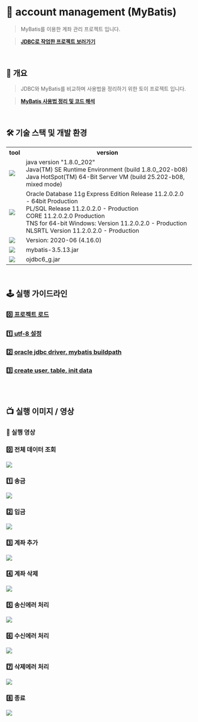 # 📁 account management (MyBatis)
> MyBatis를 이용한 계좌 관리 프로젝트 입니다.

> **[JDBC로 작업한 프로젝트 보러가기](https://github.com/hyeongsi/jdbc-account-management)**
<br/>

## 🎯 개요
> JDBC와 MyBatis를 비교하며 사용법을 정리하기 위한 토이 프로젝트 입니다.

> **[MyBatis 사용법 정리 및 코드 해석]()**
<br/>

## 🛠 기술 스택 및 개발 환경
<table>
  <tr>
    <th>tool</td>
    <th>version</td>
  </tr>
  <tr>
    <td>
      <img src="https://img.shields.io/badge/java-007396?style=flat-square&logo=openjdk&logoColor=white"/>
    </td>
    <td>
      java version "1.8.0_202"<br/>
      Java(TM) SE Runtime Environment (build 1.8.0_202-b08)<br/>
      Java HotSpot(TM) 64-Bit Server VM (build 25.202-b08, mixed mode)
    </td>
  </tr>
  <tr>
    <td>
      <img src="https://img.shields.io/badge/oracle-F80000?style=flat-square&logo=oracle&logoColor=white"/>
    </td>
    <td>
      Oracle Database 11g Express Edition Release 11.2.0.2.0 - 64bit Production<br/>
      PL/SQL Release 11.2.0.2.0 - Production<br/>
      CORE    11.2.0.2.0      Production<br/>
      TNS for 64-bit Windows: Version 11.2.0.2.0 - Production<br/>
      NLSRTL Version 11.2.0.2.0 - Production
    </td>
  </tr>
  <tr>
    <td>
      <img src="https://img.shields.io/badge/eclipse-2C2255?style=flat-square&logo=eclipse&logoColor=white"/>
    </td>
    <td>
      Version: 2020-06 (4.16.0)
    </td>
  </tr>
  <tr>
    <td>
       <img src="https://img.shields.io/badge/mybatis library-007396?style=flat-square&logoColor=white"/>
    </td>
     <td>mybatis-3.5.13.jar</td>
  </tr>
  <tr>
    <td>
       <img src="https://img.shields.io/badge/oracle jdbc drvier-F80000?style=flat-square&logoColor=white"/>
    </td>
     <td>ojdbc6_g.jar</td>
  </tr>
</table>


<br/>

## 🕹 실행 가이드라인
### [0️⃣ 프로젝트 로드](https://github.com/hyeongsi/account-management-jdbc/issues/1#issue-1837711412)
### [1️⃣ utf-8 설정](https://github.com/hyeongsi/account-management-jdbc/issues/2#issue-1837712641)
### [2️⃣ oracle jdbc driver, mybatis buildpath](https://github.com/hyeongsi/account-management-mybatis/issues/2#issue-1847837280)
### [3️⃣ create user, table, init data](https://github.com/hyeongsi/jdbc_account_management/issues/4#issue-1837732672)
<br/><br/>

## 📺 실행 이미지 / 영상

### 🎥 실행 영상

### 0️⃣ 전체 데이터 조회
<img src="https://user-images.githubusercontent.com/71202869/260211321-bd8f7603-a5a1-444b-af70-5de090558a55.gif"/>

### 1️⃣ 송금
<img src="https://user-images.githubusercontent.com/71202869/260211529-61741be4-3d32-47f4-a1de-3e7eb9d38a82.gif"/>

### 2️⃣ 입금
<img src="https://user-images.githubusercontent.com/71202869/260211387-4500e9fb-cc96-4131-adec-d56b2aebebbd.gif"/>

### 3️⃣ 계좌 추가
<img src="https://user-images.githubusercontent.com/71202869/260211197-62f557f9-30ff-452b-92f6-3076b28a2105.gif"/>
 
### 4️⃣ 계좌 삭제
<img src="https://user-images.githubusercontent.com/71202869/260211703-b5293192-eb92-4edb-956c-047d37d36dbc.gif"/>

### 5️⃣ 송신에러 처리
<img src="https://user-images.githubusercontent.com/71202869/260211508-0347c9dc-8d39-42a2-9739-bb46139a78ac.gif"/>

### 6️⃣ 수신에러 처리
<img src="https://user-images.githubusercontent.com/71202869/260211450-43321b1a-901a-4cbd-a4f2-436d911990be.gif"/>

### 7️⃣ 삭제에러 처리
<img src="https://user-images.githubusercontent.com/71202869/260211283-98f55580-bfe7-4b7d-9fb1-f5b1130b1537.gif"/>

### 8️⃣ 종료
<img src="https://user-images.githubusercontent.com/71202869/260210973-ebbe4687-dc4c-45cc-8337-8df03f17e18e.gif"/>
